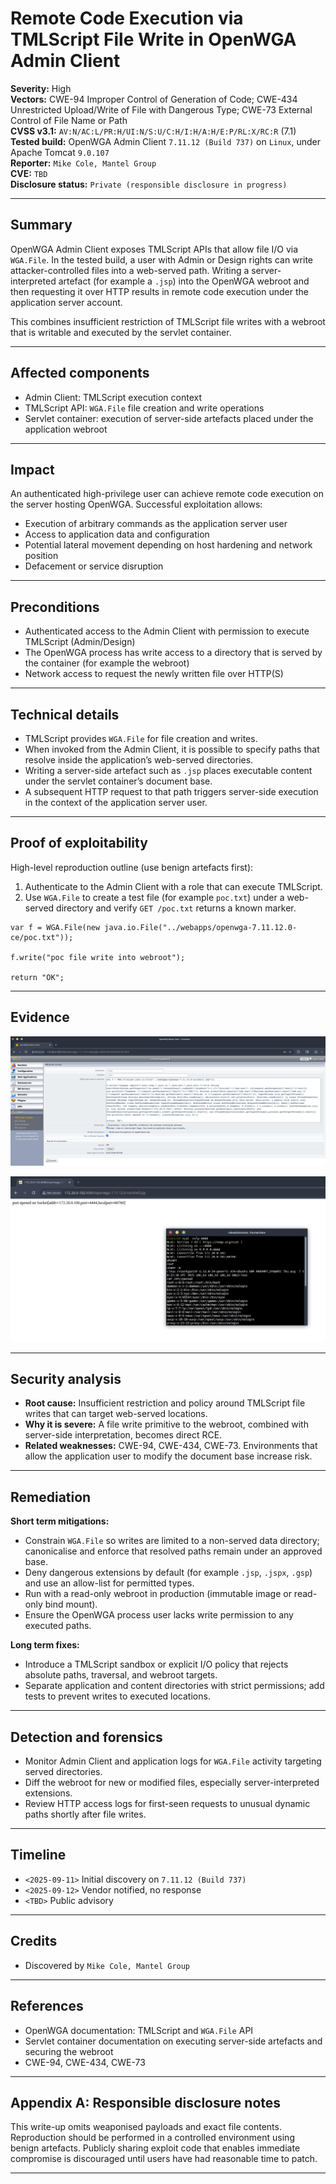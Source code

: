 # Remote Code Execution via TMLScript File Write in OpenWGA Admin Client

**Severity:** High  
**Vectors:** CWE-94 Improper Control of Generation of Code; CWE-434 Unrestricted Upload/Write of File with Dangerous Type; CWE-73 External Control of File Name or Path  
**CVSS v3.1:** `AV:N/AC:L/PR:H/UI:N/S:U/C:H/I:H/A:H/E:P/RL:X/RC:R` (7.1)  
**Tested build:** OpenWGA Admin Client `7.11.12 (Build 737)` on `Linux`, under Apache Tomcat `9.0.107`  
**Reporter:** `Mike Cole, Mantel Group`  
**CVE:** `TBD`  
**Disclosure status:** `Private (responsible disclosure in progress)`  

---

## Summary

OpenWGA Admin Client exposes TMLScript APIs that allow file I/O via `WGA.File`. In the tested build, a user with Admin or Design rights can write attacker-controlled files into a web-served path. Writing a server-interpreted artefact (for example a `.jsp`) into the OpenWGA webroot and then requesting it over HTTP results in remote code execution under the application server account.

This combines insufficient restriction of TMLScript file writes with a webroot that is writable and executed by the servlet container.

---

## Affected components

- Admin Client: TMLScript execution context  
- TMLScript API: `WGA.File` file creation and write operations  
- Servlet container: execution of server-side artefacts placed under the application webroot

---

## Impact

An authenticated high-privilege user can achieve remote code execution on the server hosting OpenWGA. Successful exploitation allows:

- Execution of arbitrary commands as the application server user  
- Access to application data and configuration  
- Potential lateral movement depending on host hardening and network position  
- Defacement or service disruption

---

## Preconditions

- Authenticated access to the Admin Client with permission to execute TMLScript (Admin/Design)  
- The OpenWGA process has write access to a directory that is served by the container (for example the webroot)  
- Network access to request the newly written file over HTTP(S)

---

## Technical details

- TMLScript provides `WGA.File` for file creation and writes.  
- When invoked from the Admin Client, it is possible to specify paths that resolve inside the application’s web-served directories.  
- Writing a server-side artefact such as `.jsp` places executable content under the servlet container’s document base.  
- A subsequent HTTP request to that path triggers server-side execution in the context of the application server user.

---

## Proof of exploitability

High-level reproduction outline (use benign artefacts first):

1. Authenticate to the Admin Client with a role that can execute TMLScript.  
2. Use `WGA.File` to create a test file (for example `poc.txt`) under a web-served directory and verify `GET /poc.txt` returns a known marker.
```
var f = WGA.File(new java.io.File("../webapps/openwga-7.11.12.0-ce/poc.txt"));

f.write("poc file write into webroot");

return "OK";
```

---

## Evidence

![A JSP based reverse shell is written into the `openwga-7.11.12.0-ce` webroot](./1.png)

![JSP evaluates on the server, proving code execution](./2.png)

---

## Security analysis

- **Root cause:** Insufficient restriction and policy around TMLScript file writes that can target web-served locations.  
- **Why it is severe:** A file write primitive to the webroot, combined with server-side interpretation, becomes direct RCE.  
- **Related weaknesses:** CWE-94, CWE-434, CWE-73. Environments that allow the application user to modify the document base increase risk.

---

## Remediation

**Short term mitigations:**

- Constrain `WGA.File` so writes are limited to a non-served data directory; canonicalise and enforce that resolved paths remain under an approved base.  
- Deny dangerous extensions by default (for example `.jsp`, `.jspx`, `.gsp`) and use an allow-list for permitted types.  
- Run with a read-only webroot in production (immutable image or read-only bind mount).  
- Ensure the OpenWGA process user lacks write permission to any executed paths.

**Long term fixes:**

- Introduce a TMLScript sandbox or explicit I/O policy that rejects absolute paths, traversal, and webroot targets.  
- Separate application and content directories with strict permissions; add tests to prevent writes to executed locations.

---

## Detection and forensics

- Monitor Admin Client and application logs for `WGA.File` activity targeting served directories.  
- Diff the webroot for new or modified files, especially server-interpreted extensions.  
- Review HTTP access logs for first-seen requests to unusual dynamic paths shortly after file writes.

---

## Timeline

- `<2025-09-11>` Initial discovery on `7.11.12 (Build 737)`  
- `<2025-09-12>` Vendor notified, no response
- `<TBD>` Public advisory

---

## Credits

- Discovered by `Mike Cole, Mantel Group`

---

## References

- OpenWGA documentation: TMLScript and `WGA.File` API  
- Servlet container documentation on executing server-side artefacts and securing the webroot  
- CWE-94, CWE-434, CWE-73

---

## Appendix A: Responsible disclosure notes

This write-up omits weaponised payloads and exact file contents. Reproduction should be performed in a controlled environment using benign artefacts. Publicly sharing exploit code that enables immediate compromise is discouraged until users have had reasonable time to patch.

---
